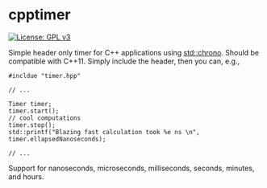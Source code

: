 # cpptimer
[![License: GPL v3](https://img.shields.io/badge/License-GPLv3-blue.svg)](https://www.gnu.org/licenses/gpl-3.0)

Simple header only timer for C++ applications using [std::chrono](https://cplusplus.com/reference/chrono/). Should be compatible with C++11.
Simply include the header, then you can, e.g.,

```
#incldue "timer.hpp"

// ...

Timer timer;
timer.start();
// cool computations
timer.stop();
std::printf("Blazing fast calculation took %e ns \n", timer.ellapsedNanoseconds);

// ...
```

Support for nanoseconds, microseconds, milliseconds, seconds, minutes, and hours.
